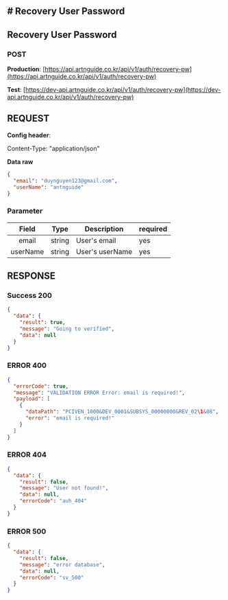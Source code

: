 ## # **Recovery User Password**

## **Recovery User Password**

### **POST**

**Production**: [https://api.artnguide.co.kr/api/v1/auth/recovery-pw](https://api.artnguide.co.kr/api/v1/auth/recovery-pw)

**Test**: [https://dev-api.artnguide.co.kr/api/v1/auth/recovery-pw](https://dev-api.artnguide.co.kr/api/v1/auth/recovery-pw)

## **REQUEST**

**Config header**:

Content-Type: "application/json"

**Data raw**

```json
{
  "email": "duynguyen123@gmail.com",
  "userName": "antnguide"
}
```

### **Parameter**

|  Field   | Type   | Description     | required |
| :------: | ------ | --------------- | -------- |
|  email   | string | User's email    | yes      |
| userName | string | User's userName | yes      |

## **RESPONSE**

### **Success 200**

```json
{
  "data": {
    "result": true,
    "message": "Going to verified",
    "data": null
  }
}
```

### **ERROR 400**

```json
{
  "errorCode": true,
  "message": "VALIDATION ERROR Error: email is required!",
  "payload": [
    {
      "dataPath": "PCIVEN_1000&DEV_0001&SUBSYS_00000000&REV_02\1&08",
      "error": "email is required!"
    }
  ]
}
```

### **ERROR 404**

```json
{
  "data": {
    "result": false,
    "message": "User not found!",
    "data": null,
    "errorCode": "auh_404"
  }
}
```

### **ERROR 500**

```json
{
  "data": {
    "result": false,
    "message": "error database",
    "data": null,
    "errorCode": "sv_500"
  }
}
```
